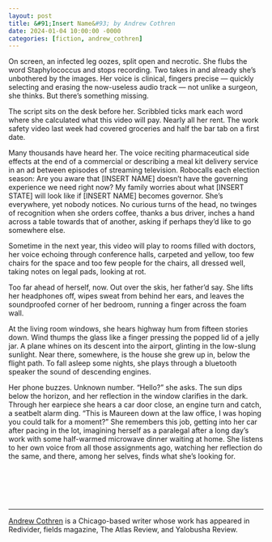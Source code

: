```yaml
---
layout: post
title: &#91;Insert Name&#93; by Andrew Cothren
date: 2024-01-04 10:00:00 -0000
categories: [fiction, andrew_cothren]
---
```

<div class="story">
On screen, an infected leg oozes, split open and necrotic. She flubs the word Staphylococcus and stops recording. Two takes in and already she’s unbothered by the images. Her voice is clinical, fingers precise — quickly selecting and erasing the now-useless audio track — not unlike a surgeon, she thinks. But there’s something missing.

The script sits on the desk before her. Scribbled ticks mark each word where she calculated what this video will pay. Nearly all her rent. The work safety video last week had covered groceries and half the bar tab on a first date.

Many thousands have heard her. The voice reciting pharmaceutical side effects at the end of a commercial or describing a meal kit delivery service in an ad between episodes of streaming television. Robocalls each election season: Are you aware that [INSERT NAME] doesn’t have the governing experience we need right now? My family worries about what [INSERT STATE] will look like if [INSERT NAME] becomes governor. She’s everywhere, yet nobody notices. No curious turns of the head, no twinges of recognition when she orders coffee, thanks a bus driver, inches a hand across a table towards that of another, asking if perhaps they’d like to go somewhere else.

Sometime in the next year, this video will play to rooms filled with doctors, her voice echoing through conference halls, carpeted and yellow, too few chairs for the space and too few people for the chairs, all dressed well, taking notes on legal pads, looking at rot.

Too far ahead of herself, now. Out over the skis, her father’d say. She lifts her headphones off, wipes sweat from behind her ears, and leaves the soundproofed corner of her bedroom, running a finger across the foam wall.

At the living room windows, she hears highway hum from fifteen stories down. Wind thumps the glass like a finger pressing the popped lid of a jelly jar. A plane whines on its descent into the airport, glinting in the low-slung sunlight. Near there, somewhere, is the house she grew up in, below the flight path. To fall asleep some nights, she plays through a bluetooth speaker the sound of descending engines.

Her phone buzzes. Unknown number. “Hello?” she asks. The sun dips below the horizon, and her reflection in the window clarifies in the dark. Through her earpiece she hears a car door close, an engine turn and catch, a seatbelt alarm ding. “This is Maureen down at the law office, I was hoping you could talk for a moment?” She remembers this job, getting into her car after pacing in the lot, imagining herself as a paralegal after a long day’s work with some half-warmed microwave dinner waiting at home. She listens to her own voice from all those assignments ago, watching her reflection do the same, and there, among her selves, finds what she’s looking for.
</div>
<br><br>
<br><br>
<hr>
<a href="https://andrewcothren.com/">Andrew Cothren</a> is a Chicago-based writer whose work has appeared in Redivider, fields magazine, The Atlas Review, and Yalobusha Review.
